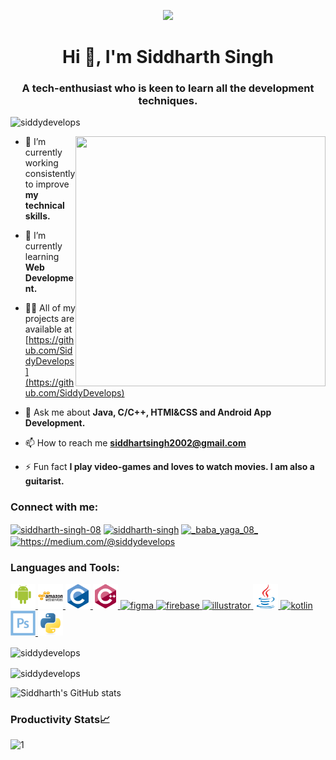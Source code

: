 

<p align="center"> <img src="https://user-images.githubusercontent.com/72121163/125606969-61f54c0e-a65c-4745-a78a-c8d2f0c2d899.jpg" /> </p>


<h1 align="center">Hi 👋, I'm Siddharth Singh</h1>
<h3 align="center">A tech-enthusiast who is keen to learn all the development techniques.</h3>

<p align="left"> <img src="https://komarev.com/ghpvc/?username=siddydevelops&label=Profile%20views&color=0e75b6&style=flat" alt="siddydevelops" /> </p>

<!-- <img align="right" alt="Coding" width="400" height="400" src="https://user-images.githubusercontent.com/72121163/129434083-82e63ef2-d0f1-46d3-ada1-d1d2cd91ded6.gif"> -->
<img align="right" width="400" height="400" src="https://media.giphy.com/media/RJaiws3GnVHcybdk0l/giphy.gif" height="175px"/>

- 🔭 I’m currently working consistently to improve **my technical skills.**

- 🌱 I’m currently learning **Web Development.**

- 👨‍💻 All of my projects are available at [https://github.com/SiddyDevelops](https://github.com/SiddyDevelops)

- 💬 Ask me about **Java, C/C++, HTMl&CSS and Android App Development.**

- 📫 How to reach me **siddhartsingh2002@gmail.com**

- ⚡ Fun fact **I play video-games and loves to watch movies. I am also a guitarist.**

<h3 align="left">Connect with me:</h3>
<p align="left">
<a href="https://linkedin.com/in/siddharth-singh-08" target="blank"><img align="center" src="https://raw.githubusercontent.com/rahuldkjain/github-profile-readme-generator/master/src/images/icons/Social/linked-in-alt.svg" alt="siddharth-singh-08" height="30" width="40" /></a>
<a href="https://stackoverflow.com/users/14918781/siddharth-singh" target="blank"><img align="center" src="https://raw.githubusercontent.com/rahuldkjain/github-profile-readme-generator/master/src/images/icons/Social/stack-overflow.svg" alt="siddharth-singh" height="30" width="40" /></a>
<a href="https://instagram.com/_siddy_08_" target="blank"><img align="center" src="https://raw.githubusercontent.com/rahuldkjain/github-profile-readme-generator/master/src/images/icons/Social/instagram.svg" alt="_baba_yaga_08_" height="30" width="40" /></a>
<a href="https://medium.com/@SiddyDevelops" target="blank"><img align="center" src="https://raw.githubusercontent.com/rahuldkjain/github-profile-readme-generator/master/src/images/icons/Social/medium.svg" alt="https://medium.com/@siddydevelops" height="30" width="40" /></a>
</p>

<h3 align="left">Languages and Tools:</h3>
<p align="left"> <a href="https://developer.android.com" target="_blank"> <img src="https://raw.githubusercontent.com/devicons/devicon/master/icons/android/android-original-wordmark.svg" alt="android" width="40" height="40"/> </a> <a href="https://aws.amazon.com" target="_blank"> <img src="https://raw.githubusercontent.com/devicons/devicon/master/icons/amazonwebservices/amazonwebservices-original-wordmark.svg" alt="aws" width="40" height="40"/> </a> <a href="https://www.cprogramming.com/" target="_blank"> <img src="https://raw.githubusercontent.com/devicons/devicon/master/icons/c/c-original.svg" alt="c" width="40" height="40"/> </a> <a href="https://www.w3schools.com/cpp/" target="_blank"> <img src="https://raw.githubusercontent.com/devicons/devicon/master/icons/cplusplus/cplusplus-original.svg" alt="cplusplus" width="40" height="40"/> </a> <a href="https://www.figma.com/" target="_blank"> <img src="https://www.vectorlogo.zone/logos/figma/figma-icon.svg" alt="figma" width="40" height="40"/> </a> <a href="https://firebase.google.com/" target="_blank"> <img src="https://www.vectorlogo.zone/logos/firebase/firebase-icon.svg" alt="firebase" width="40" height="40"/> </a> <a href="https://www.adobe.com/in/products/illustrator.html" target="_blank"> <img src="https://www.vectorlogo.zone/logos/adobe_illustrator/adobe_illustrator-icon.svg" alt="illustrator" width="40" height="40"/> </a> <a href="https://www.java.com" target="_blank"> <img src="https://raw.githubusercontent.com/devicons/devicon/master/icons/java/java-original.svg" alt="java" width="40" height="40"/> </a> <a href="https://kotlinlang.org" target="_blank"> <img src="https://www.vectorlogo.zone/logos/kotlinlang/kotlinlang-icon.svg" alt="kotlin" width="40" height="40"/> </a> <a href="https://www.photoshop.com/en" target="_blank"> <img src="https://raw.githubusercontent.com/devicons/devicon/master/icons/photoshop/photoshop-line.svg" alt="photoshop" width="40" height="40"/> </a> <a href="https://www.python.org" target="_blank"> <img src="https://raw.githubusercontent.com/devicons/devicon/master/icons/python/python-original.svg" alt="python" width="40" height="40"/> </a> </p>

<p><img align="center" src="https://github-readme-stats.vercel.app/api/top-langs?username=siddydevelops&show_icons=true&locale=en&layout=compact&theme=radical" alt="siddydevelops" /></p>
  
<p><img align="center" src="https://github-readme-streak-stats.herokuapp.com/?user=siddydevelops&theme=radical" alt="siddydevelops" /></p>

![Siddharth's GitHub stats](https://github-readme-stats.vercel.app/api?username=siddydevelops&show_icons=true&count_private=true&theme=radical)

<h3 align="left">Productivity Stats📈</h3>
<img src="https://github-profile-summary-cards.vercel.app/api/cards/profile-details?username=SiddyDevelops&theme=monokai"  display=block width=80% height=auto  alt="1" >


